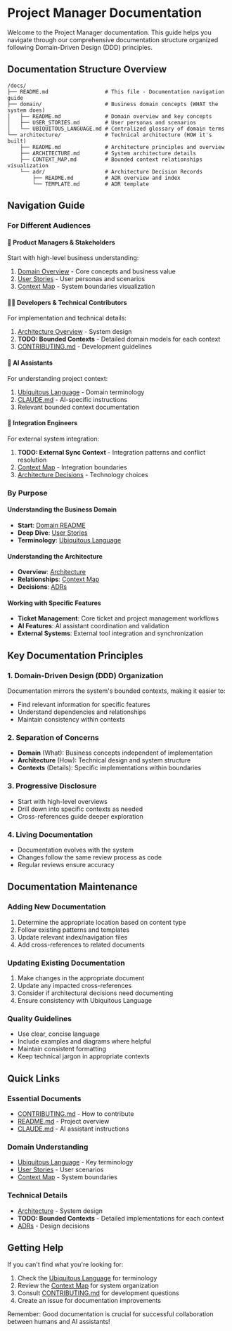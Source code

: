 # Project Manager Documentation

Welcome to the Project Manager documentation. This guide helps you navigate through our comprehensive documentation structure organized following Domain-Driven Design (DDD) principles.

## Documentation Structure Overview

```
/docs/
├── README.md                  # This file - Documentation navigation guide
├── domain/                    # Business domain concepts (WHAT the system does)
│   ├── README.md              # Domain overview and key concepts
│   ├── USER_STORIES.md        # User personas and scenarios
│   └── UBIQUITOUS_LANGUAGE.md # Centralized glossary of domain terms
└── architecture/              # Technical architecture (HOW it's built)
    ├── README.md              # Architecture principles and overview
    ├── ARCHITECTURE.md        # System architecture details
    ├── CONTEXT_MAP.md         # Bounded context relationships visualization
    └── adr/                   # Architecture Decision Records
        ├── README.md          # ADR overview and index
        └── TEMPLATE.md        # ADR template
```

## Navigation Guide

### For Different Audiences

#### 🏢 Product Managers & Stakeholders

Start with high-level business understanding:

1. [Domain Overview](./domain/README.md) - Core concepts and business value
2. [User Stories](./domain/USER_STORIES.md) - User personas and scenarios
3. [Context Map](./architecture/CONTEXT_MAP.md) - System boundaries visualization

#### 👩‍💻 Developers & Technical Contributors

For implementation and technical details:

1. [Architecture Overview](./architecture/ARCHITECTURE.md) - System design
2. **TODO: Bounded Contexts** - Detailed domain models for each context
3. [CONTRIBUTING.md](../CONTRIBUTING.md) - Development guidelines

#### 🤖 AI Assistants

For understanding project context:

1. [Ubiquitous Language](./domain/UBIQUITOUS_LANGUAGE.md) - Domain terminology
2. [CLAUDE.md](../CLAUDE.md) - AI-specific instructions
3. Relevant bounded context documentation

#### 🔧 Integration Engineers

For external system integration:

1. **TODO: External Sync Context** - Integration patterns and conflict resolution
2. [Context Map](./architecture/CONTEXT_MAP.md) - Integration boundaries
3. [Architecture Decisions](./architecture/adr/README.md) - Technology choices

### By Purpose

#### Understanding the Business Domain

- **Start**: [Domain README](./domain/README.md)
- **Deep Dive**: [User Stories](./domain/USER_STORIES.md)
- **Terminology**: [Ubiquitous Language](./domain/UBIQUITOUS_LANGUAGE.md)

#### Understanding the Architecture

- **Overview**: [Architecture](./architecture/ARCHITECTURE.md)
- **Relationships**: [Context Map](./architecture/CONTEXT_MAP.md)
- **Decisions**: [ADRs](./architecture/adr/)

#### Working with Specific Features
<!-- TODO: Implement detailed context documentation -->
- **Ticket Management**: Core ticket and project management workflows
- **AI Features**: AI assistant coordination and validation
- **External Systems**: External tool integration and synchronization

## Key Documentation Principles

### 1. Domain-Driven Design (DDD) Organization

Documentation mirrors the system's bounded contexts, making it easier to:

- Find relevant information for specific features
- Understand dependencies and relationships
- Maintain consistency within contexts

### 2. Separation of Concerns

- **Domain** (What): Business concepts independent of implementation
- **Architecture** (How): Technical design and system structure
- **Contexts** (Details): Specific implementations within boundaries

### 3. Progressive Disclosure

- Start with high-level overviews
- Drill down into specific contexts as needed
- Cross-references guide deeper exploration

### 4. Living Documentation

- Documentation evolves with the system
- Changes follow the same review process as code
- Regular reviews ensure accuracy

## Documentation Maintenance

### Adding New Documentation

1. Determine the appropriate location based on content type
2. Follow existing patterns and templates
3. Update relevant index/navigation files
4. Add cross-references to related documents

### Updating Existing Documentation

1. Make changes in the appropriate document
2. Update any impacted cross-references
3. Consider if architectural decisions need documenting
4. Ensure consistency with Ubiquitous Language

### Quality Guidelines

- Use clear, concise language
- Include examples and diagrams where helpful
- Maintain consistent formatting
- Keep technical jargon in appropriate contexts

## Quick Links

### Essential Documents

- [CONTRIBUTING.md](../CONTRIBUTING.md) - How to contribute
- [README.md](../README.md) - Project overview
- [CLAUDE.md](../CLAUDE.md) - AI assistant instructions

### Domain Understanding

- [Ubiquitous Language](./domain/UBIQUITOUS_LANGUAGE.md) - Key terminology
- [User Stories](./domain/USER_STORIES.md) - User scenarios
- [Context Map](./architecture/CONTEXT_MAP.md) - System boundaries

### Technical Details

- [Architecture](./architecture/ARCHITECTURE.md) - System design
- **TODO: Bounded Contexts** - Detailed implementations for each context
- [ADRs](./architecture/adr/) - Design decisions

## Getting Help

If you can't find what you're looking for:

1. Check the [Ubiquitous Language](./domain/UBIQUITOUS_LANGUAGE.md) for terminology
2. Review the [Context Map](./architecture/CONTEXT_MAP.md) for system organization
3. Consult [CONTRIBUTING.md](../CONTRIBUTING.md) for development questions
4. Create an issue for documentation improvements

Remember: Good documentation is crucial for successful collaboration between humans and AI assistants!
